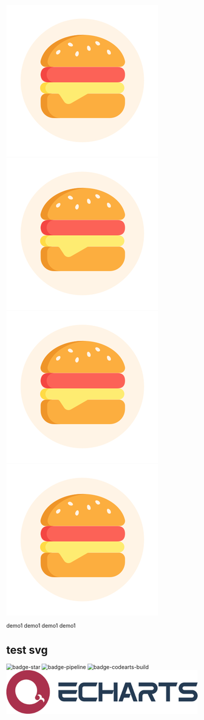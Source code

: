 
![hamburger](docs/assets/hamburger.svg)
![hamburger](docs/assets/hamburger.svg)
![hamburger](docs/assets/hamburger.svg)
![hamburger](docs/assets/hamburger.svg)

demo1
demo1
demo1
demo1

# test svg
![badge-star](https://github.com/user-attachments/assets/5c100d20-b8d2-49e4-a078-bbabc7d0fa07)
![badge-pipeline](https://github.com/user-attachments/assets/ee5c6137-aa48-4b10-84b4-f77b2c74684b)
![badge-codearts-build](https://github.com/user-attachments/assets/611708cb-a478-4a5d-a432-e80fd4faca69)
![hahah](<https://github.com/apache/echarts/raw/master/asset/logo.png?raw=true>)
